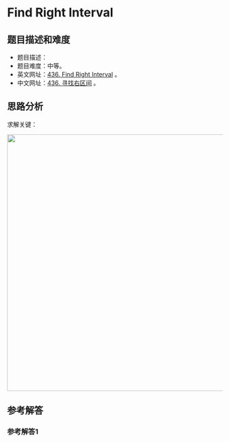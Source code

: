 # Find Right Interval

## 题目描述和难度
+ 题目描述：
+ 题目难度：中等。
+ 英文网址：[436. Find Right Interval](https://leetcode.com/problems/find-right-interval/description/)  。
+ 中文网址：[436. 寻找右区间](https://leetcode-cn.com/problems/find-right-interval/description/)  。
## 思路分析
求解关键：

<img src="https://liweiwei1419.github.io/images/leetcode-solution/" width="600">

## 参考解答
### 参考解答1

```java

```